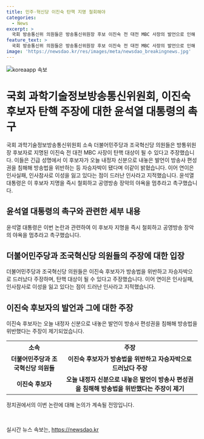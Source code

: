 ```yaml
---
title: 민주·혁신당 이진숙 탄핵 지명 철회해야
categories:
  - News
excerpt: >
  국회 방송통신위 의원들은 방송통신위원장 후보 이진숙 전 대전 MBC 사장의 발언으로 인해 탄핵 대상성을 주장했다. 이들은 후보자의 발언이 방송법 위반 및 편성권 침해로 자승자박이라고 지적하며 윤석열 대통령에게 후보자 지명 즉시 철회를 촉구했다. 
feature_text: >
  국회 방송통신위 의원들은 방송통신위원장 후보 이진숙 전 대전 MBC 사장의 발언으로 인해 탄핵 대상성을 주장했다. 이들은 후보자의 발언이 방송법 위반 및 편성권 침해로 자승자박이라고 지적하며 윤석열 대통령에게 후보자 지명 즉시 철회를 촉구했다. 
image: 'https://newsdao.kr/res/images/meta/newsdao_breakingnews.jpg'
---
```


<p><img src="https://newsdao.kr/res/images/meta/newsdao_breakingnews.jpg" alt="koreaapp 속보" /></p>

<h1>국회 과학기술정보방송통신위원회, 이진숙 후보자 탄핵 주장에 대한 윤석열 대통령의 촉구</h1>

<p data-ke-size="size16">국회 과학기술정보방송통신위원회 소속 더불어민주당과 조국혁신당 의원들은 방통위원장 후보자로 지명된 이진숙 전 대전 MBC 사장이 탄핵 대상이 될 수 있다고 주장했습니다. 이들은 긴급 성명에서 이 후보자가 오늘 내정자 신분으로 내놓은 발언이 방송사 편성권을 침해해 방송법을 위반하는 등 자승자박이 됐다며 이같이 밝혔습니다. 이어 연이은 인사실패, 인사참사로 이성을 잃고 있다는 점이 드러난 인사라고 지적했습니다. 윤석열 대통령은 이 후보자 지명을 즉시 철회하고 공영방송 장악의 야욕을 멈추라고 촉구했습니다.</p>

<h2 data-ke-size="size26">윤석열 대통령의 촉구와 관련한 세부 내용</h2>

<p data-ke-size="size16">윤석열 대통령은 이번 논란과 관련하여 이 후보자 지명을 즉시 철회하고 공영방송 장악의 야욕을 멈추라고 촉구했습니다. </p>

<h2 data-ke-size="size26">더불어민주당과 조국혁신당 의원들의 주장에 대한 입장</h2>

<p data-ke-size="size16">더불어민주당과 조국혁신당 의원들은 이진숙 후보자가 방송법을 위반하고 자승자박으로 드러났다 주장하며, 탄핵 대상이 될 수 있다고 주장했습니다. 이어 연이은 인사실패, 인사참사로 이성을 잃고 있다는 점이 드러난 인사라고 지적했습니다.</p>

<h2 data-ke-size="size26">이진숙 후보자의 발언과 그에 대한 주장</h2>

<p data-ke-size="size16">이진숙 후보자는 오늘 내정자 신분으로 내놓은 발언이 방송사 편성권을 침해해 방송법을 위반했다는 주장이 제기되었습니다.</p>

<table>
  <tr>
    <th>소속</th>
    <th>주장</th>
  </tr>
  <tr>
    <td style="text-align: center; height: 17px;"><b>더불어민주당과 조국혁신당 의원들</b></td>
    <td style="text-align: center; height: 17px;"><b>이진숙 후보자가 방송법을 위반하고 자승자박으로 드러났다 주장</b></td>
  </tr>
  <tr>
    <td style="text-align: center; height: 17px;"><b>이진숙 후보자</b></td>
    <td style="text-align: center; height: 17px;"><b>오늘 내정자 신분으로 내놓은 발언이 방송사 편성권을 침해해 방송법을 위반했다는 주장이 제기</b></td>
  </tr>
</table>

<p data-ke-size="size16">정치권에서의 이번 논란에 대해 논의가 계속될 전망입니다. </p>

<p data-ke-size="size16">&nbsp;</p>
실시간 뉴스 속보는, <a href="https://newsdao.kr" rel="dofollow">https://newsdao.kr</a>



